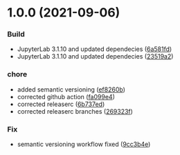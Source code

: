 # 1.0.0 (2021-09-06)


### Build

* JupyterLab 3.1.10 and updated dependecies ([6a581fd](https://github.com/tuteco/jupyter_datascience_pyspark/commit/6a581fddbb01fd0c3b6e136e3b70bce3079d5e3e))
* JupyterLab 3.1.10 and updated dependecies ([23519a2](https://github.com/tuteco/jupyter_datascience_pyspark/commit/23519a240b6a37887aa013d657ed40264f76b73c))

### chore

* added semantic versioning ([ef8260b](https://github.com/tuteco/jupyter_datascience_pyspark/commit/ef8260b8beb3d6216baf3ad1137d0fb9544e1f4d))
* corrected github action ([fa099e4](https://github.com/tuteco/jupyter_datascience_pyspark/commit/fa099e4923c142309073ca483cd469a3ee3ad75e))
* corrected releaserc ([6b737ed](https://github.com/tuteco/jupyter_datascience_pyspark/commit/6b737edbe6318712d84df24604a1288037382d82))
* corrected releaserc branches ([269323f](https://github.com/tuteco/jupyter_datascience_pyspark/commit/269323f7497848b8b13ebc6c2ad1bd2d73d67b7d))

### Fix

* semantic versioning workflow fixed ([9cc3b4e](https://github.com/tuteco/jupyter_datascience_pyspark/commit/9cc3b4e9c7be9c2c473e6690fb8860320cd8de5e))
